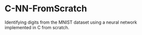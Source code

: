 # C-NN-FromScratch
Identifying digits from the MNIST dataset using a neural network implemented in C from scratch.
